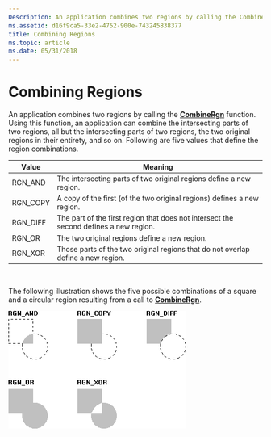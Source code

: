 ```yaml
---
Description: An application combines two regions by calling the CombineRgn function.
ms.assetid: d16f9ca5-33e2-4752-900e-743245838377
title: Combining Regions
ms.topic: article
ms.date: 05/31/2018
---
```


# Combining Regions

An application combines two regions by calling the [**CombineRgn**](/windows/desktop/api/Wingdi/nf-wingdi-combinergn) function. Using this function, an application can combine the intersecting parts of two regions, all but the intersecting parts of two regions, the two original regions in their entirety, and so on. Following are five values that define the region combinations.



| Value     | Meaning                                                                               |
|-----------|---------------------------------------------------------------------------------------|
| RGN\_AND  | The intersecting parts of two original regions define a new region.                   |
| RGN\_COPY | A copy of the first (of the two original regions) defines a new region.               |
| RGN\_DIFF | The part of the first region that does not intersect the second defines a new region. |
| RGN\_OR   | The two original regions define a new region.                                         |
| RGN\_XOR  | Those parts of the two original regions that do not overlap define a new region.      |



 

The following illustration shows the five possible combinations of a square and a circular region resulting from a call to [**CombineRgn**](/windows/desktop/api/Wingdi/nf-wingdi-combinergn).

![illustration that demonstrates the results described in the previous table](images/csrgn-02.png)

 

 



